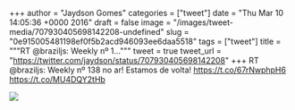 
+++
author = "Jaydson Gomes"
categories = ["tweet"]
date = "Thu Mar 10 14:05:36 +0000 2016"
draft = false
image = "/images/tweet-media/707930405698142208-undefined"
slug = "0e915005481198ef0f5b2acd946093ee6daa5518"
tags = ["tweet"]
title = """RT @braziljs: Weekly nº 1..."""
tweet = true
tweet_url = "https://twitter.com/jaydson/status/707930405698142208"
+++
RT @braziljs: Weekly nº 138 no ar! Estamos de volta! https://t.co/67rNwphpH6 https://t.co/MU4DQY2tHb

![](/images/tweet-media/707930405698142208-undefined)